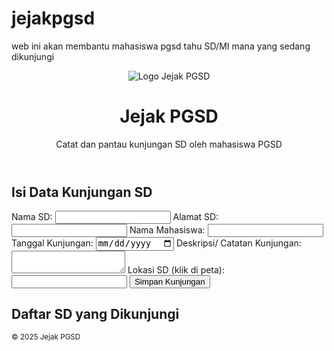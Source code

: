 # jejakpgsd
web ini akan membantu mahasiswa pgsd tahu SD/MI mana yang sedang dikunjungi
<!DOCTYPE html>
<html lang="id">
<head>
  <meta charset="UTF-8">
  <meta name="viewport" content="width=device-width, initial-scale=1.0">
  <title>Jejak PGSD</title>
  <link rel="stylesheet" href="style.css">
  <link rel="icon" href="logo.svg" type="image/svg+xml">
  <link rel="stylesheet" href="https://unpkg.com/leaflet@1.9.3/dist/leaflet.css" />
</head>
<body>
  <header>
    <img src="logo.svg" alt="Logo Jejak PGSD" class="logo">
    <h1>Jejak PGSD</h1>
    <p>Catat dan pantau kunjungan SD oleh mahasiswa PGSD</p>
  </header>
  <main>
    <section id="map-section">
      <div id="map"></div>
    </section>
    <section id="form-section">
      <h2>Isi Data Kunjungan SD</h2>
      <form id="visit-form" autocomplete="off">
        <label>Nama SD:
          <input type="text" name="nama_sd" required>
        </label>
        <label>Alamat SD:
          <input type="text" name="alamat_sd" required>
        </label>
        <label>Nama Mahasiswa:
          <input type="text" name="nama_mahasiswa" required>
        </label>
        <label>Tanggal Kunjungan:
          <input type="date" name="tanggal_kunjungan" required>
        </label>
        <label>Deskripsi/ Catatan Kunjungan:
          <textarea name="catatan" required></textarea>
        </label>
        <label>Lokasi SD (klik di peta):
          <input type="text" name="lokasi" id="lokasi" readonly required>
        </label>
        <button type="submit">Simpan Kunjungan</button>
      </form>
    </section>
    <section id="list-section">
      <h2>Daftar SD yang Dikunjungi</h2>
      <ul id="kunjungan-list"></ul>
    </section>
  </main>
  <footer>
    <small>&copy; 2025 Jejak PGSD</small>
  </footer>
  <script src="https://unpkg.com/leaflet@1.9.3/dist/leaflet.js"></script>
  <script src="script.js"></script>
</body>
</html>
